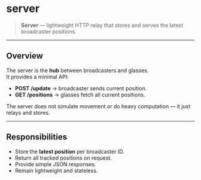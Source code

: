 # server

> **Server** — lightweight HTTP relay that stores and serves the latest broadcaster positions.

---

## Overview

The server is the **hub** between broadcasters and glasses.  
It provides a minimal API:

- **POST /update** → broadcaster sends current position.  
- **GET /positions** → glasses fetch all current positions.  

The server does not simulate movement or do heavy computation — it just relays and stores.

---

## Responsibilities

- Store the **latest position** per broadcaster ID.  
- Return all tracked positions on request.  
- Provide simple JSON responses.  
- Remain lightweight and stateless.

